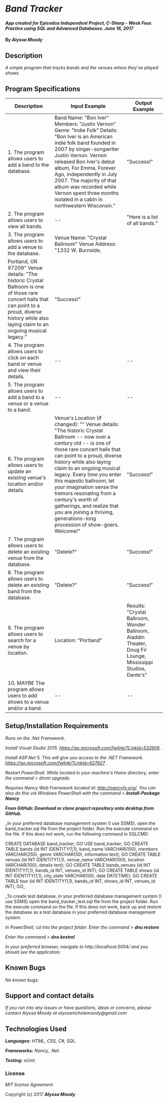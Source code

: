 # _Band Tracker_

#### _App created for Epicodus Independent Project, C-Sharp - Week Four. Practice using SQL and Advanced Databases. June 16, 2017_

#### By _**Alyssa Moody**_

## Description

_A simple program that tracks bands and the venues where they've played shows._

## Program Specifications

| Description  | Input Example | Output Example |
| ------------- | ------------- | ------------- |
| 1. The program allows users to add a band to the database.  | Band Name: "Bon Iver" Members: "Justin Vernon" Genre: "Indie Folk" Details: "Bon Iver is an American indie folk band founded in 2007 by singer-songwriter Justin Vernon. Vernon released Bon Iver's debut album, For Emma, Forever Ago, independently in July 2007. The majority of that album was recorded while Vernon spent three months isolated in a cabin in northwestern Wisconsin." | "Success!"  |
| 2. The program allows users to view all bands.  | --   | "Here is a list of all bands."  |
| 3. The program allows users to add a venue to the database.  | Venue Name: "Crystal Ballroom" Venue Address: "1332 W. Burnside,
Portland, OR 97209" Venue details: "The historic Crystal Ballroom is one of those rare concert halls that can point to a proud, diverse history while also laying claim to an ongoing musical legacy."  | "Success!"  |
| 4. The program allows users to click on each band or venue and view their details.  | --   | --  |
| 5. The program allows users to add a band to a venue or a venue to a band.  | --   | --  |
| 6. The program allows users to update an existing venue's location and/or details.  | Venue's Location (if changed): "" Venue details: "The historic Crystal Ballroom -- now over a century old -- is one of those rare concert halls that can point to a proud, diverse history while also laying claim to an ongoing musical legacy. Every time you enter this majestic ballroom, let your imagination sense the tremors resonating from a century's worth of gatherings, and realize that you are joining a thriving, generations-long procession of show-goers. Welcome!"  | "Success!"  |
| 7. The program allows users to delete an existing venue from the database.  | "Delete?"  | "Success!"  |
| 8. The program allows users to delete an existing band from the database.  | "Delete?"  | "Success!"  |
| 9. The program allows users to search for a venue by location.  | Location: "Portland"  | Results: "Crystal Ballroom, Wonder Ballroom, Aladdin Theater, Doug Fir Lounge, Mississippi Studios, Dante's"  |
| 10. MAYBE The program allows users to add shows to a venue and/or a band.  | --   | --  |

## Setup/Installation Requirements

_Runs on the .Net Framework._

_Install Visual Studio 2015. https://go.microsoft.com/fwlink/?LinkId=532606 ._

_Install ASP.Net 5. This will give you access to the .NET Framework. https://go.microsoft.com/fwlink/?LinkId=627627 ._

_Restart PowerShell. While located in your machine's Home directory, enter the command > dnvm upgrade._

_Requires Nancy Web Framework located at: http://nancyfx.org/. You can also do this via Windows PowerShell with the command > **Install-Package Nancy**_

_**From GitHub: Download or clone project repository onto desktop from GitHub.**_

_In your preferred database management system (I use SSMS), open the band_tracker.sql file from the project folder. Run the execute command on the file. If this does not work, run the following command in SQLCMD:

CREATE DATABASE band_tracker; GO USE band_tracker; GO CREATE TABLE bands (id INT IDENTITY(1,1), band_name VARCHAR(100), members VARCHAR(255), genre VARCHAR(50), information text); GO CREATE TABLE venues (id INT IDENTITY(1,1), venue_name VARCHAR(100), location VARCHAR(100), details text); GO CREATE TABLE bands_venues (id INT IDENTITY(1,1), bands_id INT, venues_id INT); GO CREATE TABLE shows (id INT IDENTITY(1,1), city_state VARCHAR(50), date DATETIME); GO CREATE TABLE tour (id INT IDENTITY(1,1), bands_id INT, shows_id INT, venues_id INT);
GO_

_To create test database, in your preferred database management system (I use SSMS) open the band_tracker_test.sql file from the project folder. Run the execute command on the file. If this does not work, back up and restore the database as a test database in your preferred database management system.

_In PowerShell, cd into the project folder. Enter the command > **dnu restore**_

_Enter the command > **dnx kestrel**_

_In your preferred browser, navigate to http://localhost:5004/ and you should see the application._

## Known Bugs

_No known bugs._

## Support and contact details

_If you run into any issues or have questions, ideas or concerns, please contact Alyssa Moody at alyssanicholemoody@gmail.com_

## Technologies Used

_**Languages:** HTML, CSS, C#, SQL._

_**Frameworks:** Nancy, .Net._

_**Testing:** xUnit._

### License

*MIT license Agreement*

Copyright (c) 2017 **_Alyssa Moody_**
